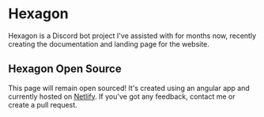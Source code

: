 # Hexagon

Hexagon is a Discord bot project I've assisted with for months now, recently creating the documentation and landing page for the website. 

## Hexagon Open Source

This page will remain open sourced! It's created using an angular app and currently hosted on [Netlify](https://netlify.com). If you've got any feedback, contact me or create a pull request.
